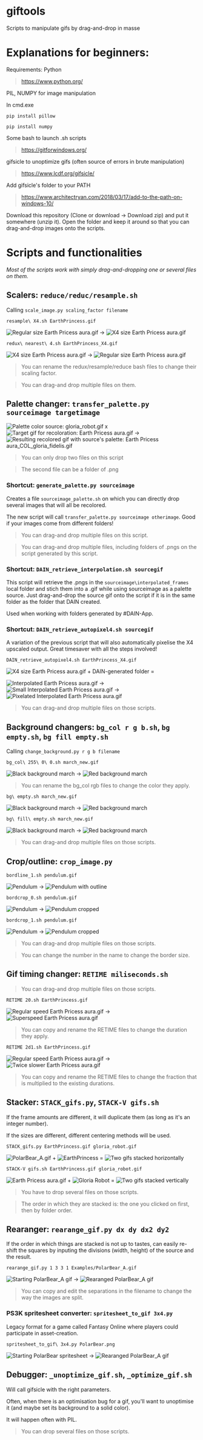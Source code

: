 # giftools	
Scripts to manipulate gifs by drag-and-drop in masse

# Explanations for beginners:

Requirements: Python

>https://www.python.org/

PIL, NUMPY for image manipulation

In cmd.exe

    pip install pillow

    pip install numpy

Some bash to launch .sh scripts

>https://gitforwindows.org/

gifsicle to unoptimize gifs (often source of errors in brute manipulation)

>https://www.lcdf.org/gifsicle/

Add gifsicle's folder to your PATH

>https://www.architectryan.com/2018/03/17/add-to-the-path-on-windows-10/

Download this repository (Clone or download → Download zip) and put it somewhere (unzip it). Open the folder and keep it around so that you can drag-and-drop images onto the scripts.

# Scripts and functionalities

*Most of the scripts work with simply drag-and-dropping one or several files on them.*

## Scalers: `reduce/reduc/resample.sh` 

Calling `scale_image.py scaling_factor filename`

    resample\ X4.sh EarthPrincess.gif

![Regular size Earth Pricess aura.gif](Examples/EarthPrincess.gif) → ![X4 size Earth Pricess aura.gif](Examples/EarthPrincess_X4.gif) 

    redux\ nearest\ 4.sh EarthPrincess_X4.gif

![X4 size Earth Pricess aura.gif](Examples/EarthPrincess_X4.gif) → ![Regular size Earth Pricess aura.gif](Examples/EarthPrincess.gif)

>You can rename the redux/resample/reduce bash files to change their scaling factor.

>You can drag-and drop multiple files on them.

## Palette changer: `transfer_palette.py sourceimage targetimage`

![Palette color source: gloria_robot.gif](Examples/gloria_robot.gif) x ![Target gif for recoloration: Earth Pricess aura.gif](Examples/EarthPrincess.gif) → ![Resulting recolored gif with source's palette: Earth Pricess aura_COL_gloria_fidelis.gif](Examples/EarthPrincess_COL_gloria_robot.gif)

> You can only drop two files on this script

> The second file can be a folder of .png

### Shortcut: `generate_palette.py sourceimage`

Creates a file `sourceimage_palette.sh` on which you can directly drop several images that will all be recolored.

The new script will call `transfer_palette.py sourceimage otherimage`. Good if your images come from different folders!

> You can drag-and drop multiple files on this script.

> You can drag-and drop multiple files, including folders of .pngs on the script generated by this script.

### Shortcut: `DAIN_retrieve_interpolation.sh sourcegif`

This script will retrieve the .pngs in the `sourceimage\interpolated_frames` local folder and stich them into a .gif while using sourceimage as a palette source. Just drag-and-drop the source gif onto the script if it is in the same folder as the folder that DAIN created.

Used when working with folders generated by #DAIN-App.

### Shortcut: `DAIN_retrieve_autopixel4.sh sourcegif`

A variation of the previous script that will also automatically pixelise the X4 upscaled output. Great timesaver with all the steps involved!

    DAIN_retrieve_autopixel4.sh EarthPrincess_X4.gif

![X4 size Earth Pricess aura.gif](Examples/EarthPrincess_X4.gif) + DAIN-generated folder =

![Interpolated Earth Pricess aura.gif](Examples/EarthPrincess_X4(interp).gif) → ![Small Interpolated Earth Pricess aura.gif](Examples/EarthPrincess_X4_interp_N4.gif) → ![Pixelated Interpolated Earth Pricess aura.gif](Examples/EarthPrincess_X4_interp_N4_X4.gif)

> You can drag-and drop multiple files on those scripts.

## Background changers: `bg_col r g b.sh`, `bg empty.sh`, `bg fill empty.sh`

Calling `change_background.py r g b filename`

    bg_col\ 255\ 0\ 0.sh march_new.gif

![Black background march](Examples/march_new.gif) → ![Red background march](Examples/march_new0xff0000.gif)

> You can rename the bg_col rgb files to change the color they apply.

    bg\ empty.sh march_new.gif

![Black background march](Examples/march_new.gif) → ![Red background march](Examples/march_new0x_empty.gif)

    bg\ fill\ empty.sh march_new.gif

![Black background march](Examples/march_new.gif) → ![Red background march](Examples/march_new_f0x_empty.gif)

> You can drag-and drop multiple files on those scripts.

## Crop/outline: `crop_image.py`

    bordline_1.sh pendulum.gif
    
![Pendulum](Examples/pendulum.gif) → ![Pendulum with outline](Examples/pendulum+1.gif)

    bordcrop_0.sh pendulum.gif
    
![Pendulum](Examples/pendulum.gif) → ![Pendulum cropped](Examples/pendulum+c0.gif)

    bordcrop_1.sh pendulum.gif
    
![Pendulum](Examples/pendulum.gif) → ![Pendulum cropped](Examples/pendulum+c1.gif)

> You can drag-and drop multiple files on those scripts.

> You can change the number in the name to change the border size.

## Gif timing changer: `RETIME miliseconds.sh`

> You can drag-and drop multiple files on those scripts.

    RETIME 20.sh EarthPrincess.gif
    
![Regular speed Earth Pricess aura.gif](Examples/EarthPrincess.gif) → ![Superspeed Earth Pricess aura.gif](Examples/EarthPrincessFast.gif) 

> You can copy and rename the RETIME files to change the duration they apply.

    RETIME 2d1.sh EarthPrincess.gif
    
![Regular speed Earth Pricess aura.gif](Examples/EarthPrincess.gif) → ![Twice slower Earth Pricess aura.gif](Examples/EarthPrincessT320.gif) 

> You can copy and rename the RETIME files to change the fraction that is multiplied to the existing durations.


## Stacker: `STACK_gifs.py`, `STACK-V gifs.sh`

If the frame amounts are different, it will duplicate them (as long as it's an integer number).

If the sizes are different, different centering methods will be used.

    STACK_gifs.py EarthPrincess.gif gloria_robot.gif
    

![PolarBear_A.gif](Examples/PolarBear_A.gif) + ![EarthPrincess](Examples/EarthPrincess.gif) = ![Two gifs stacked horizontally](Examples/PolarBear_AEarthPrincess.gif) 

    STACK-V gifs.sh EarthPrincess.gif gloria_robot.gif
    

![Earth Pricess aura.gif](Examples/EarthPrincess.gif) + ![Gloria Robot](Examples/gloria_robot.gif) = ![Two gifs stacked vertically](Examples/EarthPrincessgloria_robot.gif) 

> You have to drop several files on those scripts.

> The order in which they are stacked is: the one you clicked on first, then by folder order.

## Rearanger: `rearange_gif.py dx dy dx2 dy2`

If the order in which things are stacked is not up to tastes, can easily re-shift the squares by inputing the divisions (width, height) of the source and the result.

    rearange_gif.py 1 3 3 1 Examples/PolarBear_A.gif

![Starting PolarBear_A gif](Examples/PolarBear_A.gif) → ![Rearanged PolarBear_A gif](Examples/PolarBear_A%203x1.gif)


> You can copy and edit the separations in the filename to change the way the images are split.

### PS3K spritesheet converter: `spritesheet_to_gif 3x4.py`

Legacy format for a game called Fantasy Online where players could participate in asset-creation.

    spritesheet_to_gif\ 3x4.py PolarBear.png
    
![Starting PolarBear spritesheet](Examples/PolarBear.png) → ![Rearanged PolarBear_A gif](Examples/PolarBear_A.gif)

## Debugger: `_unoptimize_gif.sh`, `_optimize_gif.sh`

Will call gifsicle with the right parameters.

Often, when there is an optimisation bug for a gif, you'll want to unoptimise it (and maybe set its background to a solid color).

It will happen often with PIL.

> You can drop several files on those scripts.